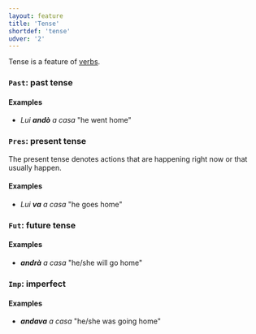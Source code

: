 ```yaml
---
layout: feature
title: 'Tense'
shortdef: 'tense'
udver: '2'
---
```


Tense is a feature of [verbs](u-pos/VERB).

### <a name="Past">`Past`</a>: past tense

#### Examples

* _Lui <b>andò</b> a casa_ "he went home"

### <a name="Pres">`Pres`</a>: present tense

The present tense denotes actions that are happening right now or that
usually happen.

#### Examples

* _Lui <b>va</b> a casa_ "he goes home"

### <a name="Fut">`Fut`</a>: future tense

#### Examples

* _<b>andrà</b> a casa_ "he/she will go home"

### <a name="Imp">`Imp`</a>: imperfect

#### Examples

* _<b>andava</b> a casa_ "he/she was going home"

<!-- Interlanguage links updated St lis 3 20:58:30 CET 2021 -->
